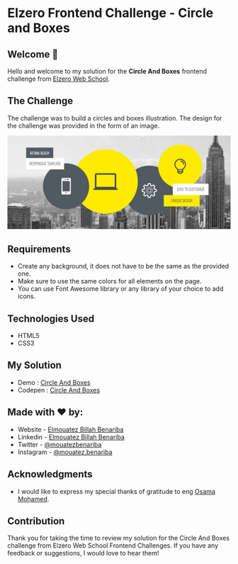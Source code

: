 # Elzero Frontend Challenge - Circle and Boxes

## Welcome 👋

Hello and welcome to my solution for the **Circle And Boxes** frontend challenge from [Elzero Web School](https://elzero.org/category/challenges/front-end-challenges/).

## The Challenge

The challenge was to build a circles and boxes illustration. The design for the challenge was provided in the form of an image.

![Circle and Boxes](images/frontend-task-circles-and-boxes.png)

## Requirements

- Create any background, it does not have to be the same as the provided one.
- Make sure to use the same colors for all elements on the page.
- You can use Font Awesome library or any library of your choice to add icons.

## Technologies Used

- HTML5
- CSS3

## My Solution

- Demo : [Circle And Boxes](https://mouatezbenariba.github.io/Elzero-Frontend-Challenges/circle-and-boxes/)
- Codepen : [Circle And Boxes](https://codepen.io/mouatezbenariba/pen/dymORmY)

## Made with ❤ by:

- Website - [Elmouatez Billah Benariba](https://www.mouatezbenariba.me/)
- Linkedin - [Elmouatez Billah Benariba](https://www.linkedin.com/in/mouatezbenariba/)
- Twitter - [@mouatezbenariba](https://twitter.com/mouatezbenariba)
- Instagram - [@mouatez.benariba](https://www.instagram.com/mouatez.benariba/)

## Acknowledgments

- I would like to express my special thanks of gratitude to eng [Osama Mohamed](https://github.com/OsamaElzero).

## Contribution

Thank you for taking the time to review my solution for the Circle And Boxes challenge from Elzero Web School Frontend Challenges. If you have any feedback or suggestions, I would love to hear them!
